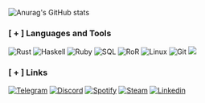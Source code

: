 ![Anurag's GitHub stats](https://github-readme-stats.vercel.app/api?username=kusakabeka&count_private=true&theme=radical)

### [ + ] Languages and Tools
![Rust](https://img.shields.io/badge/RUST-b6400e?style=for-the-badge&logo=rust&logoColor=white)
![Haskell](https://img.shields.io/badge/HASKELL-453a62?style=for-the-badge&logo=haskell&logoColor=white)
![Ruby](https://img.shields.io/badge/RUBY-a83432?style=for-the-badge&logo=ruby&logoColor=white)
![SQL](https://img.shields.io/badge/SQL-4479a1?style=for-the-badge&logo=mysql&logoColor=white)
![RoR](https://img.shields.io/badge/RoR-a83432?style=for-the-badge&logo=RubyonRails&logoColor=white)
![Linux](https://img.shields.io/badge/Ubuntu-d4693b?style=for-the-badge&logo=ubuntu&logoColor=white)
![Git](https://img.shields.io/badge/Git-d4693b?style=for-the-badge&logo=git&logoColor=white)
![](https://img.shields.io/badge/Ubuntu-d4693b?style=for-the-badge&logo=ubuntu&logoColor=white)


### [ + ] Links
[![Telegram](https://img.shields.io/badge/Telegram-white?style=for-the-badge&logo=telegram&logoColor=3eceef)](https://t.me/metasploitt)
[![Discord](https://img.shields.io/badge/discord-white?style=for-the-badge&logo=discord&logoColor=5865f2)](https://discordapp.com/users/756794813063626794/)
[![Spotify](https://img.shields.io/badge/spotify-white?style=for-the-badge&logo=spotify&logoColor=25ef3f)](https://open.spotify.com/playlist/0kB8NaR2rrLijZnUSoIYmX?si=a2df98cd1a754a29)
[![Steam](https://img.shields.io/badge/steam-white?style=for-the-badge&logo=steam&logoColor=2b5888)](https://steamcommunity.com/profiles/76561199428185673/)
[![Linkedin](https://img.shields.io/badge/linkedin-white?style=for-the-badge&logo=linkedin&logoColor=0077b7)](https://www.linkedin.com/in/nikita-kuzmin-38677424a/)
